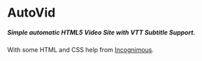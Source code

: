 # AutoVid
##### Simple automatic HTML5 Video Site with VTT Subtitle Support.

With some HTML and CSS help from [Incognimous](https://github.com/Incognimous).
